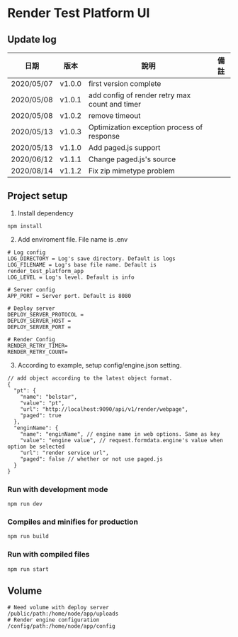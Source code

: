 # Render Test Platform UI

## Update log

| 日期       | 版本   | 說明                                           | 備註 |
| ---------- | ------ | ---------------------------------------------- | ---- |
| 2020/05/07 | v1.0.0 | first version complete                         |      |
| 2020/05/08 | v1.0.1 | add config of render retry max count and timer |      |
| 2020/05/08 | v1.0.2 | remove timeout                                 |      |
| 2020/05/13 | v1.0.3 | Optimization exception process of response     |      |
| 2020/05/13 | v1.1.0 | Add paged.js support                           |      |
| 2020/06/12 | v1.1.1 | Change paged.js's source                       |      |
| 2020/08/14 | v1.1.2 | Fix zip mimetype problem                       |      |

## Project setup
1. Install dependency
  ```
  npm install
  ```
2. Add enviroment file. File name is .env
  ```
  # Log config
  LOG_DIRECTORY = Log's save directory. Default is logs
  LOG_FILENAME = Log's base file name. Default is render_test_platform_app
  LOG_LEVEL = Log's level. Default is info

  # Server config
  APP_PORT = Server port. Default is 8080

  # Deploy server
  DEPLOY_SERVER_PROTOCOL = 
  DEPLOY_SERVER_HOST = 
  DEPLOY_SERVER_PORT = 

  # Render Config
  RENDER_RETRY_TIMER=
  RENDER_RETRY_COUNT=
  ```
3. According to example, setup config/engine.json setting.
  ```
  // add object according to the latest object format.
  {
    "pt": {
      "name": "belstar",
      "value": "pt",
      "url": "http://localhost:9090/api/v1/render/webpage",
      "paged": true
    },
    "enginName": {
      "name": "enginName", // engine name in web options. Same as key
      "value": "engine value", // request.formdata.engine's value when option be selected
      "url": "render service url",
      "paged": false // whether or not use paged.js
    }
  }
  ```

### Run with development mode
```
npm run dev
```

### Compiles and minifies for production
```
npm run build
```

### Run with compiled files
```
npm run start
```

## Volume
```
# Need volume with deploy server
/public/path:/home/node/app/uploads
# Render engine configuration
/config/path:/home/node/app/config
```